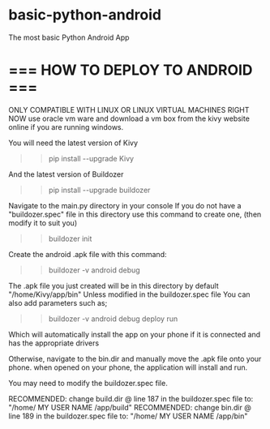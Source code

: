 # basic-python-android
The most basic Python Android App

# === HOW TO DEPLOY TO ANDROID === #
 ONLY COMPATIBLE WITH LINUX OR LINUX VIRTUAL MACHINES RIGHT NOW
 use oracle vm ware and download a vm box from the kivy website online
 if you are running windows.

 You will need the latest version of Kivy
>> pip install --upgrade Kivy

 And the latest version of Buildozer
>> pip install --upgrade buildozer

 Navigate to the main.py directory in your console
 If you do not have a "buildozer.spec" file in this directory
 use this command to create one, (then modify it to suit you)

>> buildozer init

 Create the android .apk file with this command:

>> buildozer -v android debug

 The .apk file you just created will be in this directory by default "/home/Kivy/app/bin"
 Unless modified in the buildozer.spec file
 You can also add parameters such as;

>> buildozer -v android debug deploy run

 Which will automatically install the app on your phone
 if it is connected and has the appropriate drivers

 Otherwise, navigate to the bin.dir
 and manually move the .apk file onto your phone.
 when opened on your phone, the application will install and run.

 You may need to modify the buildozer.spec file.

 RECOMMENDED: change build.dir @ line 187
 in the buildozer.spec file to: "/home/ MY USER NAME /app/build"
 RECOMMENDED: change bin.dir @ line 189
 in the buildozer.spec file to: "/home/ MY USER NAME /app/bin"
